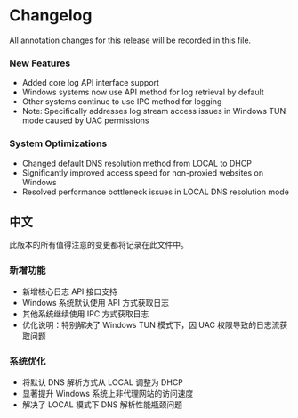 # Changelog

All annotation changes for this release will be recorded in this file.

### New Features
- Added core log API interface support
- Windows systems now use API method for log retrieval by default
- Other systems continue to use IPC method for logging
- Note: Specifically addresses log stream access issues in Windows TUN mode caused by UAC permissions

### System Optimizations
- Changed default DNS resolution method from LOCAL to DHCP
- Significantly improved access speed for non-proxied websites on Windows
- Resolved performance bottleneck issues in LOCAL DNS resolution mode

## 中文

此版本的所有值得注意的变更都将记录在此文件中。

### 新增功能
- 新增核心日志 API 接口支持
- Windows 系统默认使用 API 方式获取日志
- 其他系统继续使用 IPC 方式获取日志
- 优化说明：特别解决了 Windows TUN 模式下，因 UAC 权限导致的日志流获取问题

### 系统优化
- 将默认 DNS 解析方式从 LOCAL 调整为 DHCP
- 显著提升 Windows 系统上非代理网站的访问速度
- 解决了 LOCAL 模式下 DNS 解析性能瓶颈问题